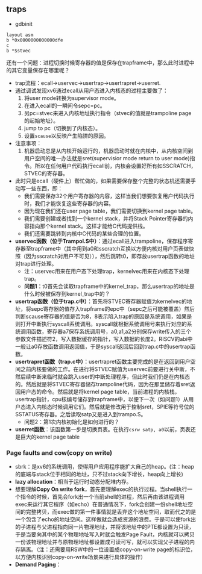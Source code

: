 ## traps
- gdbinit
```shell
layout asm
b *0x0000000000000dfe
c
b *$stvec
```
还有一个问题：进程切换时候寄存器的值是保存在trapframe中，那么此时进程中的其它变量保存在哪里呢？
- trap流程：ecall->uservec->usertrap->usertrapret->userret.
- 通过调试发现xv6通过ecall从用户态进入内核态的过程主要做了：
	1. 将user mode转换为supervisor mode。
	2. 在进入ecall的一瞬间令sepc=pc。
	3. 另pc=stvec来进入内核地址执行指令（stvec的值就是trampoline page的起始地址）。
	4. jump to pc（切换到了内核态）。
	5. 设置`scause`以反映产生陷阱的原因。
- 注意事项：
	1. 机器启动总是从内核开始运行的，机器启动时就在内核中，从内核空间到用户空间的唯一办法就是sret(supervisior mode return to user mode)指令。所以在任何用户代码执行ecall前，内核会设置好所有如SSCRATCH，STVEC的寄存器。
-  此时只是ecall（硬件上）帮忙做的，如果需要保存整个完整的状态机还需要手动写一些东西，即：
	- 我们需要保存32个用户寄存器的内容，这样当我们想要恢复用户代码执行时，我们才能恢复这些寄存器的内容。
	-   因为现在我们还在user page table，我们需要切换到kernel page table。
	-   我们需要创建或者找到一个kernel stack，并将Stack Pointer寄存器的内容指向那个kernel stack。这样才能给C代码提供栈。
	-   我们还需要跳转到内核中C代码的某些合理的位置。
- **uservec函数（位于Trampol.S中）**：通过ecall进入trampoline，保存程序寄存器至trapframe中（其中用到a0和sscratch互换以方便内核对用户页表做快照（因为sscratch对用户不可见）），然后跳转t0，即存放usertrap函数的地址对trap进行处理。
	- 注：uservec用来在用户态下处理trap，kernelvec用来在内核态下处理trap。
	- **问题1**：t0首先会读取trapframe中的kernel_trap，那么usertrap的地址是什么时候被保存到kernel_trap中的？
- **usertrap函数（位于trap.c中）**：首先将STVEC寄存器赋值为kernelvec的地址，将sepc寄存器的值存入trapframe的epc中（sepc之后可能被覆盖）然后判断scause寄存器的值是否为8，8表示陷入trap的原因是系统调用，如果是则打开中断执行syscall系统调用。syscall就根据系统调用号来执行对应的系统调用函数，寄存器a7保存系统调用号，a0,a1,a2分别保存write传入的三个参数文件描述符2，写入数据缓存的指针，写入数据的长度2。RISCV的abi中一般让a0存放函数调用返回值，于是syscall返回后回到trap.c中的usertrap函数。
- **usertrapret函数（trap.c中）**：usertrapret函数主要完成的是在返回到用户空间之前内核要做的工作。在进行将STVEC赋值为uservec前要进行关中断，不然后续中断来临时就会跳入user的中断处理程序，但此时我们仍是在内核态的。然后就是将STVEC寄存器储存trampoline代码，因为在那里储存着sret返回用户态的命令。然后就是将kernel page table，当前进程的内核栈，usertrap指针，cpu核编号储存到trapframe中，以便下一次（如问题1）从用户态进入内核态时候调用它们。然后就是修改用于控制sret，SPIE等符号位的SSTATUS寄存器。之后读取satp又是进入到trampo.S。
	- 问题2：第1次内核初始化是如何进行的？
- **userret函数**：该函数第一步是切换页表。在执行`csrw satp, a0`以前，页表还是巨大的kernel page table

### Page faults and cow(copy on write)
- sbrk：是xv6的系统调用，使得用户应用程序能扩大自己的heap。(注：heap的底端与stack位于相同的地址，只不过stack向下增长，heap向上增长)
- **lazy allocation**：相当于运行时动态分配堆内存。
- 想要理解**Copy On write fork**，首先要理解exec的执行过程。当shell执行一个指令的时候，首先会fork出一个当前shell的进程，然后再由该进程调用exec来运行其它程序（如echo）在普通情况下，fork会创建一份shell地址空间的完整拷贝，而exec做的第一件事情就是丢弃这个地址空间，取而代之的是一个包含了echo的地址空间。这样做就会造成资源的浪费。于是可以使fork出的子进程与父进程指向同一片物理地址，并将该地址中的PTE都设置为只读，于是当要向其中的某个物理地址写入时就会触发Page Fault，内核就可以拷贝一份该物理地址并与原物理地址都设置成可读可写，就可以实现父子进程的内存隔离。（注：还需要用RSW中的一位设置成copy-on-write page的标识位，以方便内核识别copy-on-write场景来进行具体的操作）
- **Demand Paging**：